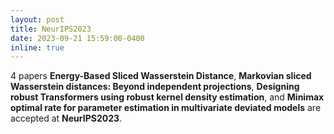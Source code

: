 ```yaml
---
layout: post
title: NeurIPS2023
date: 2023-09-21 15:59:00-0400
inline: true
---
```


4 papers **Energy-Based Sliced Wasserstein Distance**, **Markovian sliced Wasserstein distances: Beyond independent projections**, **Designing robust Transformers using robust kernel density estimation**, and **Minimax optimal rate for parameter estimation in multivariate deviated models** are accepted at **NeurIPS2023**.  

